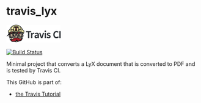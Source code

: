 # travis_lyx

[![Travis CI logo](TravisCI.png)](https://travis-ci.org)

[![Build Status](https://travis-ci.org/richelbilderbeek/travis_lyx.svg?branch=master)](https://travis-ci.org/richelbilderbeek/travis_lyx)

Minimal project that converts a LyX document that is converted to PDF and is tested by Travis CI.

This GitHub is part of:

 * [the Travis Tutorial](https://github.com/richelbilderbeek/travis_tutorial)
